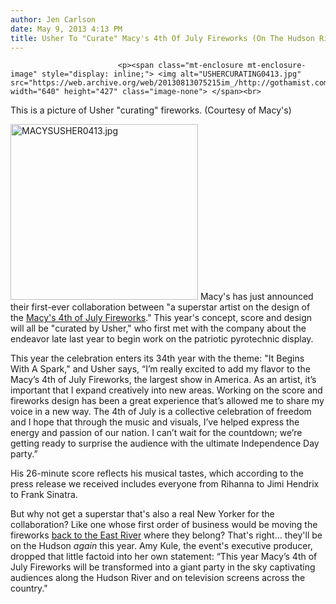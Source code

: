 ```yaml
---
author: Jen Carlson
date: May 9, 2013 4:13 PM
title: Usher To "Curate" Macy's 4th Of July Fireworks (On The Hudson River)
---
```



                            
                            
                            
                            <p><span class="mt-enclosure mt-enclosure-image" style="display: inline;"> <img alt="USHERCURATING0413.jpg" src="https://web.archive.org/web/20130813075215im_/http://gothamist.com/attachments/arts_jen/USHERCURATING0413.jpg" width="640" height="427" class="image-none"> </span><br>
<span class="photo_caption">This is a picture of Usher &quot;curating&quot; fireworks. (Courtesy of Macy&apos;s)</span></p>

<p><span class="mt-enclosure mt-enclosure-image" style="display: inline;"> <img alt="MACYSUSHER0413.jpg" src="https://web.archive.org/web/20130813075215im_/http://gothamist.com/attachments/arts_jen/MACYSUSHER0413.jpg" width="300" height="281" class="image-right"> </span>Macy&apos;s has just announced their first-ever collaboration between &quot;a superstar artist on the design of the <a href="https://web.archive.org/web/20130813075215/http://social.macys.com/fireworks/?cm_mmc=VanityUrl-_-fireworks-_-n-_-n">Macy&apos;s 4th of July Fireworks</a>.&quot; This year&apos;s concept, score and design will all be &quot;curated by Usher,&quot; who first met with the company about the endeavor late last year to begin work on the patriotic pyrotechnic display.</p>

<p>This year the celebration enters its 34th year with the theme: &quot;It Begins With A Spark,&quot; and Usher says, &#x201C;I&#x2019;m really excited to add my flavor to the Macy&#x2019;s 4th of July Fireworks, the largest show in America. As an artist, it&#x2019;s important that I expand creatively into new areas. Working on the score and fireworks design has been a great experience that&#x2019;s allowed me to share my voice in a new way. The 4th of July is a collective celebration of freedom and I hope that through the music and visuals, I&#x2019;ve helped express the energy and passion of our nation. I can&#x2019;t wait for the countdown; we&#x2019;re getting ready to surprise the audience with the ultimate Independence Day party.&#x201D; </p>

<p>His 26-minute score reflects his musical tastes, which according to the press release we received includes everyone from Rihanna to Jimi Hendrix to Frank Sinatra. </p>

<p>But why not get a superstar that&apos;s also a real New Yorker for the collaboration? Like one whose first order of business would be moving the fireworks <a href="https://web.archive.org/web/20130813075215/http://gothamist.com/2012/02/28/macys_to_screw_over_brooklyn_queens.php">back to the East River</a> where they belong? That&apos;s right... they&apos;ll be on the Hudson <em>again</em> this year. Amy Kule, the event&apos;s executive producer, dropped that little factoid into her own statement: &#x201C;This year Macy&#x2019;s 4th of July Fireworks will be transformed into a giant party in the sky captivating audiences along the Hudson River and on television screens across the country.&quot;</p>
                            
                            
                            